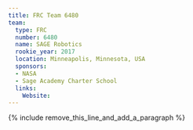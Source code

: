 ```yaml
---
title: FRC Team 6480
team:
  type: FRC
  number: 6480
  name: SAGE Robotics
  rookie_year: 2017
  location: Minneapolis, Minnesota, USA
  sponsors:
  - NASA
  - Sage Academy Charter School
  links:
    Website:
---
```


{% include remove_this_line_and_add_a_paragraph %}